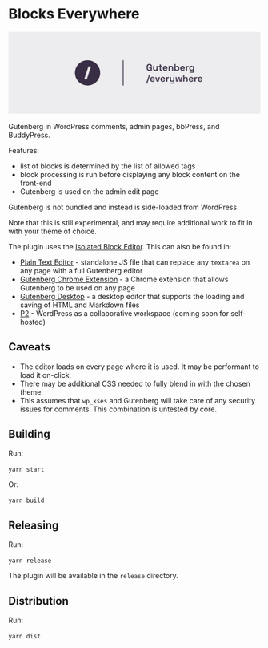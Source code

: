 # Blocks Everywhere

<img width="1280" alt="110600033-c625d880-8183-11eb-9609-70ab7390c0d9" src="/resources/banner-1544x500.png">

Gutenberg in WordPress comments, admin pages, bbPress, and BuddyPress.

Features:

- list of blocks is determined by the list of allowed tags
- block processing is run before displaying any block content on the front-end
- Gutenberg is used on the admin edit page

Gutenberg is not bundled and instead is side-loaded from WordPress.

Note that this is still experimental, and may require additional work to fit in with your theme of choice.

The plugin uses the [Isolated Block Editor](https://github.com/Automattic/isolated-block-editor/). This can also be found in:

- [Plain Text Editor](https://github.com/Automattic/isolated-block-editor/src/browser/README.md) - standalone JS file that can replace any `textarea` on any page with a full Gutenberg editor
- [Gutenberg Chrome Extension](https://github.com/Automattic/blocks-everywhere-chrome/) - a Chrome extension that allows Gutenberg to be used on any page
- [Gutenberg Desktop](https://github.com/Automattic/gutenberg-desktop/) - a desktop editor that supports the loading and saving of HTML and Markdown files
- [P2](https://wordpress.com/p2/) - WordPress as a collaborative workspace (coming soon for self-hosted)

## Caveats

- The editor loads on every page where it is used. It may be performant to load it on-click.
- There may be additional CSS needed to fully blend in with the chosen theme.
- This assumes that `wp_kses` and Gutenberg will take care of any security issues for comments. This combination is untested by core.

## Building

Run:

`yarn start`

Or:

`yarn build`

## Releasing

Run:

`yarn release`

The plugin will be available in the `release` directory.

## Distribution

Run:

`yarn dist`
